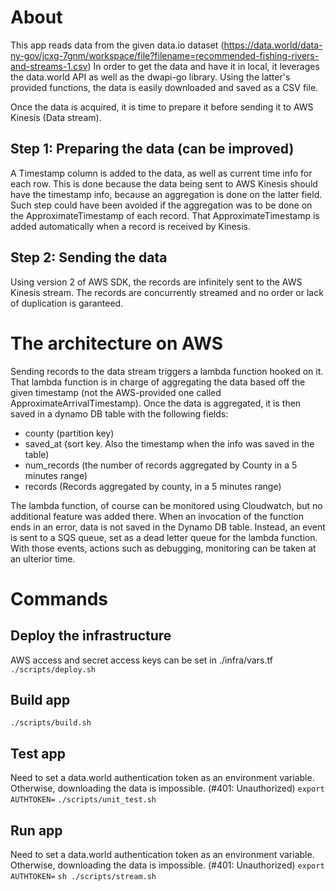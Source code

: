 # About
This app reads data from the given data.io dataset (https://data.world/data-ny-gov/jcxg-7gnm/workspace/file?filename=recommended-fishing-rivers-and-streams-1.csv)
In order to get the data and have it in local, it leverages the data.world API as well as the dwapi-go library. Using the latter's provided functions, the data is 
easily downloaded and saved as a CSV file.

Once the data is acquired, it is time to prepare it before sending it to AWS Kinesis (Data stream).
## Step 1: Preparing the data (can be improved)
A Timestamp column is added to the data, as well as current time info for each row.
This is done because the data being sent to AWS Kinesis should have the timestamp info, because an aggregation is done on the latter field.
Such step could have been avoided if the aggregation was to be done on the ApproximateTimestamp of each record. That ApproximateTimestamp is added automatically when a record is received by Kinesis.

## Step 2: Sending the data
Using version 2 of AWS SDK, the records are infinitely sent to the AWS Kinesis stream.
The records are concurrently streamed and no order or lack of duplication is garanteed. 

# The architecture on AWS
Sending records to the data stream triggers a lambda function hooked on it. That lambda function is in charge of aggregating the data based off the given timestamp (not the AWS-provided one called ApproximateArrivalTimestamp). Once the data is aggregated, it is then saved in a dynamo DB table with the following fields: 
- county (partition key)
- saved_at (sort key. Also the timestamp when the info was saved in the table)
- num_records (the number of records aggregated by County in a 5 minutes range)
- records (Records aggregated by county, in a 5 minutes range)

The lambda function, of course can be monitored using Cloudwatch, but no additional feature was added there. When an invocation of the function ends in an error,
data is not saved in the Dynamo DB table. Instead, an event is sent to a SQS queue, set as a dead letter queue for the lambda function. With those events, actions such as debugging, monitoring can be taken at an ulterior time.

# Commands
## Deploy the infrastructure
AWS access and secret access keys can be set in ./infra/vars.tf
```./scripts/deploy.sh```

## Build app
```./scripts/build.sh```

## Test app
Need to set a data.world authentication token as an environment variable. Otherwise, downloading the data is impossible. (#401: Unauthorized)
```export AUTHTOKEN=```
```./scripts/unit_test.sh```

## Run app
Need to set a data.world authentication token as an environment variable. Otherwise, downloading the data is impossible. (#401: Unauthorized)
```export AUTHTOKEN=```
```sh ./scripts/stream.sh```

